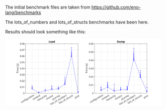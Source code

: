 

The initial benchmark files are taken from https://github.com/eno-lang/benchmarks

The lots_of_numbers and lots_of_structs benchmarks have been here.

Results should look something like this:

![](results/demo_run.svg)


